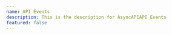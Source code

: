 ```yaml
---
name: API Events
description: This is the description for AsyncAPIAPI Events
featured: false
---
```

